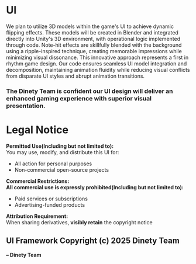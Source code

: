 # UI

We plan to utilize 3D models within the game's UI to achieve dynamic flipping effects. 
These models will be created in Blender and integrated directly into Unity's 3D environment, with operational logic implemented through code. 
Note-hit effects are skillfully blended with the background using a ripple-inspired technique, creating memorable impressions while minimizing visual dissonance. This innovative approach represents a first in rhythm game design.
Our code ensures seamless UI model integration and decomposition, maintaining animation fluidity while reducing visual conflicts from disparate UI styles and abrupt animation transitions.

### The Dinety Team is confident our UI design will deliver an enhanced gaming experience with superior visual presentation.

# Legal Notice
**Permitted Use(Including but not limited to):**  
  You may use, modify, and distribute this UI for:  
- All action for personal purposes  
- Non-commercial open-source projects   

**Commercial Restrictions:**  
**All commercial use is expressly prohibited(Including but not limited to):**
- Paid services or subscriptions  
- Advertising-funded products  

**Attribution Requirement:**  
  When sharing derivatives, **visibly retain** the copyright notice  

**UI Framework Copyright (c) 2025 Dinety Team**
---
**– Dinety Team**
